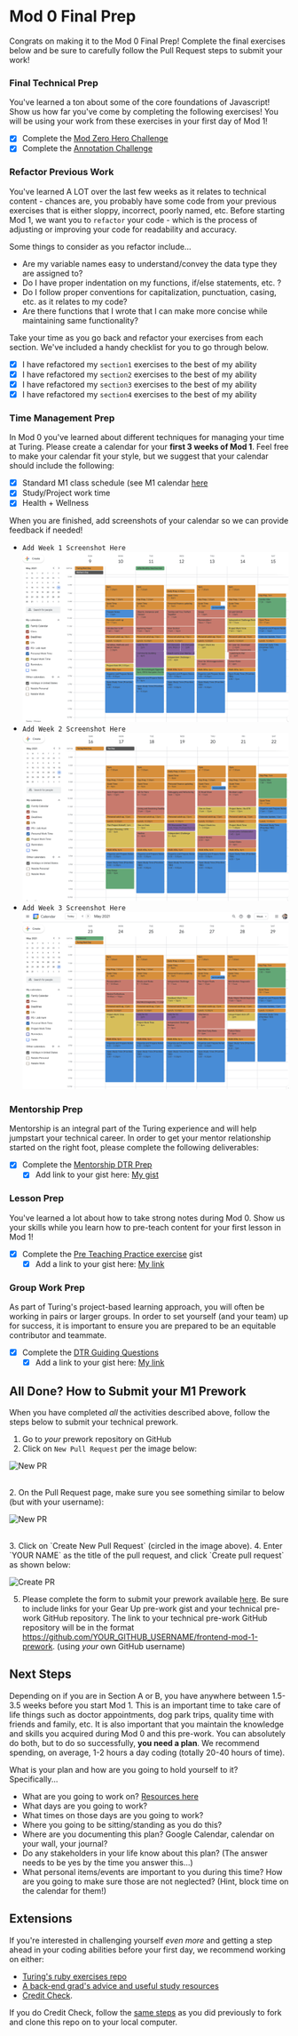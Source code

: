 # Mod 0 Final Prep
Congrats on making it to the Mod 0 Final Prep! Complete the final exercises below and be sure to carefully follow the Pull Request steps to submit your work!

### Final Technical Prep

You've learned a ton about some of the core foundations of Javascript! Show us how far you've come by completing the following exercises! You will be using your work from these exercises in your first day of Mod 1!

- [X] Complete the [Mod Zero Hero Challenge](./mod_zero_hero.rb)
- [X] Complete the [Annotation Challenge](./annotations.rb)

### Refactor Previous Work
You've learned A LOT over the last few weeks as it relates to technical content - chances are, you probably have some code from your previous exercises that is either sloppy, incorrect, poorly named, etc. Before starting Mod 1, we want you to `refactor` your code - which is the process of adjusting or improving your code for readability and accuracy.

Some things to consider as you refactor include...
- Are my variable names easy to understand/convey the data type they are assigned to?
- Do I have proper indentation on my functions, if/else statements, etc. ?
- Do I follow proper conventions for capitalization, punctuation, casing, etc. as it relates to my code?
- Are there functions that I wrote that I can make more concise while maintaining same functionality?

Take your time as you go back and refactor your exercises from each section. We've included a handy checklist for you to go through below.

- [X] I have refactored my `section1` exercises to the best of my ability
- [X] I have refactored my `section2` exercises to the best of my ability
- [X] I have refactored my `section3` exercises to the best of my ability
- [X] I have refactored my `section4` exercises to the best of my ability

### Time Management Prep
In Mod 0 you've learned about different techniques for managing your time at Turing. Please create a calendar for your **first 3 weeks of Mod 1**. Feel free to make your calendar fit your style, but we suggest that your calendar should include the following:
- [X] Standard M1 class schedule (see M1 calendar [here](https://backend.turing.io/module1/)
- [X] Study/Project work time
- [X] Health + Wellness

When you are finished, add screenshots of your calendar so we can provide feedback if needed!

- `Add Week 1 Screenshot Here`
![Week 1](https://github.com/leehopper/backend_mod_1_prework/blob/main/images/week_1_cal.png?raw=true)
- `Add Week 2 Screenshot Here`
![Week 2](https://github.com/leehopper/backend_mod_1_prework/blob/main/images/week_2_cal.png?raw=true)
- `Add Week 3 Screenshot Here`
![Week 3](https://github.com/leehopper/backend_mod_1_prework/blob/main/images/week_3_cal.png?raw=true)

### Mentorship Prep
Mentorship is an integral part of the Turing experience and will help jumpstart your technical career. In order to get your mentor relationship started on the right foot, please complete the following deliverables:
- [X] Complete the [Mentorship DTR Prep](https://gist.github.com/ericweissman/51965bdcbf42970d43d817818bfaef3c)
  - [X] Add link to your gist here: [My gist](https://gist.github.com/leehopper/d920965b40d554b8bace400d49d79712)

### Lesson Prep
You've learned a lot about how to take strong notes during Mod 0. Show us your skills while you learn how to pre-teach content for your first lesson in Mod 1!
- [X] Complete the [Pre Teaching Practice exercise](https://gist.github.com/ericweissman/0036e8fe272c02bd6d4bb14f42fd2f79) gist
  - [X] Add a link to your gist here: [My link](https://gist.github.com/leehopper/443ec6ffe2b4e9fa16ca7be2ca068dd8)

### Group Work Prep
As part of Turing's project-based learning approach, you will often be working in pairs or larger groups. In order to set yourself (and your team) up for success, it is important to ensure you are prepared to be an equitable contributor and teammate.
- [X] Complete the [DTR Guiding Questions](https://gist.github.com/ericweissman/c56f3a98cdce761808c21d498a52f5c6)
  - [X] Add a link to your gist here: [My link](https://gist.github.com/leehopper/256e2941c7731bd03ab4ea9a7c6c0d71)

## All Done? How to Submit your M1 Prework
When you have completed *all* the activities described above, follow the steps below to submit your technical prework.

1. Go to *your* prework repository on GitHub
1. Click on `New Pull Request` per the image below:

![New PR](https://i.imgur.com/lGKNxwC.png)

<br>
2. On the Pull Request page, make sure you see something similar to below (but with your username):

![New PR](https://i.imgur.com/CwJH8os.png)

<br>
3. Click on `Create New Pull Request` (circled in the image above).
4. Enter `YOUR NAME` as the title of the pull request, and click `Create pull request` as shown below:

![Create PR](https://i.imgur.com/CQQzfNc.png)

5. Please complete the form to submit your prework available [here](https://forms.gle/wxoVuhHKjrRyvGW2A). Be sure to include links for your Gear Up pre-work gist and your technical pre-work GitHub repository. The link to your technical pre-work GitHub repository will be in the format https://github.com/YOUR_GITHUB_USERNAME/frontend-mod-1-prework. (using _your_ own GitHub username)

## Next Steps

Depending on if you are in Section A or B, you have anywhere between 1.5-3.5 weeks before you start Mod 1. This is an important time to take care of life things such as doctor appointments, dog park trips, quality time with friends and family, etc. It is also important that you maintain the knowledge and skills you acquired during Mod 0 and this pre-work. You can absolutely do both, but to do so successfully, **you need a plan**. We recommend spending, on average, 1-2 hours a day coding (totally 20-40 hours of time).

What is your plan and how are you going to hold yourself to it? Specifically...
- What are you going to work on? [Resources here](https://github.com/turingschool-examples/fe-m1-practice)
- What days are you going to work?
- What times on those days are you going to work?
- Where you going to be sitting/standing as you do this?
- Where are you documenting this plan? Google Calendar, calendar on your wall, your journal?
- Do any stakeholders in your life know about this plan? (The answer needs to be yes by the time you answer this...)
- What personal items/events are important to you during this time? How are you going to make sure those are not neglected? (Hint, block time on the calendar for them!)

## Extensions
If you're interested in challenging yourself _even more_ and getting a step ahead in your coding abilities before your first day, we recommend working on either:

- [Turing's ruby exercises repo](https://github.com/turingschool/ruby-exercises)
- [A back-end grad's advice and useful study resources](https://josh.works/turing-backend-prep-01-intro)
- [Credit Check](https://github.com/turingschool-examples/credit_check).

If you do Credit Check, follow the [same steps](#forking-the-module-1-prework-repository) as you did previously to fork and clone this repo on to your local computer.
